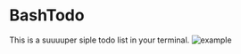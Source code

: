 # BashTodo

This is a suuuuper siple todo list in your terminal.
![example](./assets/recording.gif)

